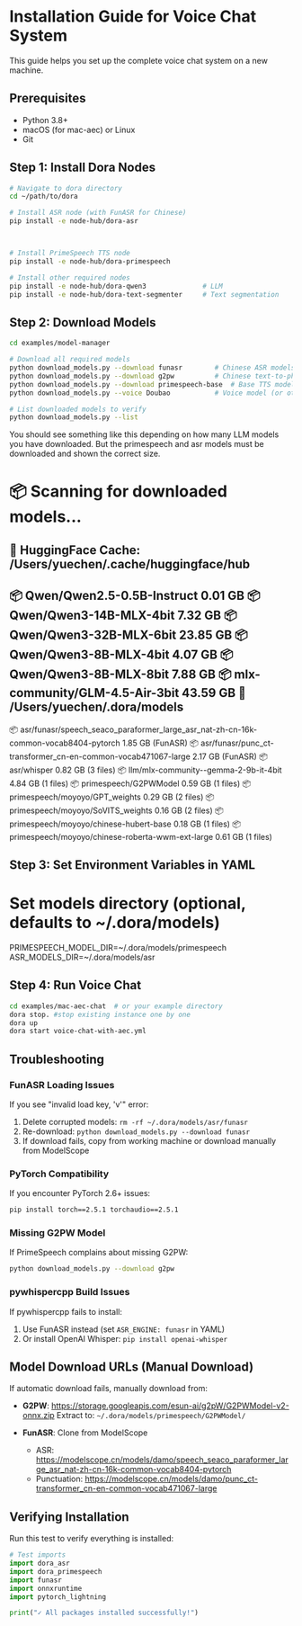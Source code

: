 # Installation Guide for Voice Chat System

This guide helps you set up the complete voice chat system on a new machine.

## Prerequisites

- Python 3.8+ 
- macOS (for mac-aec) or Linux
- Git

## Step 1: Install Dora Nodes

```bash
# Navigate to dora directory
cd ~/path/to/dora

# Install ASR node (with FunASR for Chinese)
pip install -e node-hub/dora-asr



# Install PrimeSpeech TTS node
pip install -e node-hub/dora-primespeech

# Install other required nodes
pip install -e node-hub/dora-qwen3              # LLM
pip install -e node-hub/dora-text-segmenter     # Text segmentation
```

## Step 2: Download Models

```bash
cd examples/model-manager

# Download all required models
python download_models.py --download funasr        # Chinese ASR models
python download_models.py --download g2pw          # Chinese text-to-phoneme
python download_models.py --download primespeech-base  # Base TTS models
python download_models.py --voice Doubao           # Voice model (or other voices)

# List downloaded models to verify
python download_models.py --list
```
You should see something like this depending on how many LLM models you have downloaded. But the primespeech and asr models must be downloaded and shown the correct size.

📦 Scanning for downloaded models...
============================================================

📁 HuggingFace Cache: /Users/yuechen/.cache/huggingface/hub
------------------------------------------------------------
  📦 Qwen/Qwen2.5-0.5B-Instruct                   0.01 GB
  📦 Qwen/Qwen3-14B-MLX-4bit                      7.32 GB
  📦 Qwen/Qwen3-32B-MLX-6bit                     23.85 GB
  📦 Qwen/Qwen3-8B-MLX-4bit                       4.07 GB
  📦 Qwen/Qwen3-8B-MLX-8bit                       7.88 GB
  📦 mlx-community/GLM-4.5-Air-3bit              43.59 GB
📁 /Users/yuechen/.dora/models
------------------------------------------------------------
  📦 asr/funasr/speech_seaco_paraformer_large_asr_nat-zh-cn-16k-common-vocab8404-pytorch     1.85 GB   (FunASR)
  📦 asr/funasr/punc_ct-transformer_cn-en-common-vocab471067-large     2.17 GB   (FunASR)
  📦 asr/whisper                                  0.82 GB   (3 files)
  📦 llm/mlx-community--gemma-2-9b-it-4bit        4.84 GB   (1 files)
  📦 primespeech/G2PWModel                        0.59 GB   (1 files)
  📦 primespeech/moyoyo/GPT_weights               0.29 GB   (2 files)
  📦 primespeech/moyoyo/SoVITS_weights            0.16 GB   (2 files)
  📦 primespeech/moyoyo/chinese-hubert-base       0.18 GB   (1 files)
  📦 primespeech/moyoyo/chinese-roberta-wwm-ext-large     0.61 GB   (1 files)

## Step 3: Set Environment Variables in YAML


# Set models directory (optional, defaults to ~/.dora/models)
PRIMESPEECH_MODEL_DIR=~/.dora/models/primespeech
ASR_MODELS_DIR=~/.dora/models/asr


## Step 4: Run Voice Chat

```bash
cd examples/mac-aec-chat  # or your example directory
dora stop. #stop existing instance one by one
dora up
dora start voice-chat-with-aec.yml
```

## Troubleshooting

### FunASR Loading Issues

If you see "invalid load key, 'v'" error:
1. Delete corrupted models: `rm -rf ~/.dora/models/asr/funasr`
2. Re-download: `python download_models.py --download funasr`
3. If download fails, copy from working machine or download manually from ModelScope

### PyTorch Compatibility

If you encounter PyTorch 2.6+ issues:
```bash
pip install torch==2.5.1 torchaudio==2.5.1
```

### Missing G2PW Model

If PrimeSpeech complains about missing G2PW:
```bash
python download_models.py --download g2pw
```

### pywhispercpp Build Issues

If pywhispercpp fails to install:
1. Use FunASR instead (set `ASR_ENGINE: funasr` in YAML)
2. Or install OpenAI Whisper: `pip install openai-whisper`

## Model Download URLs (Manual Download)

If automatic download fails, manually download from:

- **G2PW**: https://storage.googleapis.com/esun-ai/g2pW/G2PWModel-v2-onnx.zip
  Extract to: `~/.dora/models/primespeech/G2PWModel/`

- **FunASR**: Clone from ModelScope
  - ASR: https://modelscope.cn/models/damo/speech_seaco_paraformer_large_asr_nat-zh-cn-16k-common-vocab8404-pytorch
  - Punctuation: https://modelscope.cn/models/damo/punc_ct-transformer_cn-en-common-vocab471067-large

## Verifying Installation

Run this test to verify everything is installed:

```python
# Test imports
import dora_asr
import dora_primespeech
import funasr
import onnxruntime
import pytorch_lightning

print("✓ All packages installed successfully!")
```